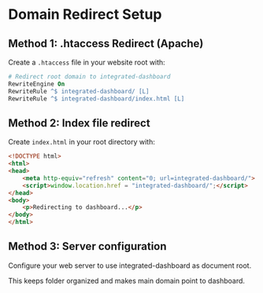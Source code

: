 # Domain Redirect Setup

## Method 1: .htaccess Redirect (Apache)
Create a `.htaccess` file in your website root with:

```apache
# Redirect root domain to integrated-dashboard
RewriteEngine On
RewriteRule ^$ integrated-dashboard/ [L]
RewriteRule ^$ integrated-dashboard/index.html [L]
```

## Method 2: Index file redirect
Create `index.html` in your root directory with:

```html
<!DOCTYPE html>
<html>
<head>
    <meta http-equiv="refresh" content="0; url=integrated-dashboard/">
    <script>window.location.href = "integrated-dashboard/";</script>
</head>
<body>
    <p>Redirecting to dashboard...</p>
</body>
</html>
```

## Method 3: Server configuration
Configure your web server to use integrated-dashboard as document root.

This keeps folder organized and makes main domain point to dashboard.
